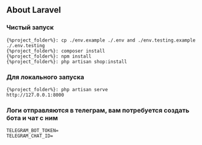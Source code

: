 ## About Laravel

### Чистый запуск
```
{%project_folder%}: cp ./env.example ./.env and ./env.testing.example ./.env.testing
{%project_folder%}: composer install
{%project_folder%}: npm install
{%project_folder%}: php artisan shop:install
```

### Для локального запуска
```
{%project_folder%}: php artisan serve
http://127.0.0.1:8000
```

### Логи отправляются в телеграм, вам потребуется создать бота и чат с ним
```
TELEGRAM_BOT_TOKEN=
TELEGRAM_CHAT_ID=
```
